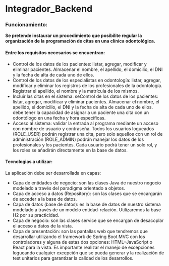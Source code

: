 # Integrador_Backend

### **Funcionamiento:** 

**Se pretende instaurar un procedimiento que posibilite regular la organización de la programación de citas en una clínica odontológica.**
#### **Entre los requisitos necesarios se encuentran:**

- Control de los datos de los pacientes: listar, agregar, modificar y eliminar pacientes. Almacenar el nombre, el apellido, el domicilio, el DNI y la fecha de alta de cada uno de ellos.
- Control de los datos de los especialistas en odontología: listar, agregar, modificar y eliminar los registros de los profesionales de la odontología. Registrar el apellido, el nombre y la matrícula de los mismos.
- Incluir las citas en el sistema: seControl de los datos de los pacientes: listar, agregar, modificar y eliminar pacientes. Almacenar el nombre, el apellido, el domicilio, el DNI y la fecha de alta de cada uno de ellos. debe tener la capacidad de asignar a un paciente una cita con un odontólogo en una fecha y hora específicas.
- Acceso al sistema: validar la entrada al programa mediante un acceso con nombre de usuario y contraseña. Todos los usuarios logueados (ROLE_USER) podrán registrar una cita, pero solo aquellos con un rol de administración (ROLE_ADMIN) podrán manejar los datos de los profesionales y los pacientes. Cada usuario podrá tener un solo rol, y los roles se añadirán directamente en la base de datos.

#### Tecnologias a utilizar:
La aplicación debe ser desarrollada en capas:
- Capa de entidades de negocio: son las clases Java de nuestro negocio modelado a través del paradigma orientado a objetos.
- Capa de acceso a datos (Repository): son las clases que se encargarán de acceder a la base de datos.
- Capa de datos (base de datos): es la base de datos de nuestro sistema modelado a través de un modelo entidad-relación. Utilizaremos la base H2 por su practicidad.
- Capa de negocio: son las clases service que se encargan de desacoplar el acceso a datos de la vista.
- Capa de presentación: son las pantallas web que tendremos que desarrollar utilizando el framework de Spring Boot MVC con los controladores y alguna de estas dos opciones: HTML+JavaScript o React para la vista. Es importante realizar el manejo de excepciones logueando cualquier excepción que se pueda generar y la realización de test unitarios para garantizar la calidad de los desarrollos.
